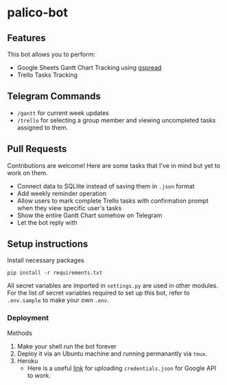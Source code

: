 # palico-bot

## Features

This bot allows you to perform:

- Google Sheets Gantt Chart Tracking using [gspread](https://github.com/burnash/gspread)
- Trello Tasks Tracking

## Telegram Commands

- `/gantt` for current week updates
- `/trello` for selecting a group member and viewing uncompleted tasks assigned to them.

## Pull Requests

Contributions are welcome! Here are some tasks that I've in mind but yet to work on them.

- Connect data to SQLlite instead of saving them in `.json` format
- Add weekly reminder operation
- Allow users to mark complete Trello tasks with confirmation prompt when they view specific user's tasks
- Show the entire Gantt Chart somehow on Telegram
- Let the bot reply with

## Setup instructions 

Install necessary packages

```
pip install -r requirements.txt
```

All secret variables are imported in `settings.py` are used in other modules. For the list of secret variables required to set up this bot, refer to `.env.sample` to make your own `.env`.


### Deployment

Methods
1. Make your shell run the bot forever 
2. Deploy it via an Ubuntu machine and running permanantly via `tmux`.
3. Heroku
   - Here is a useful [link](https://coreyward.svbtle.com/how-to-send-a-multiline-file-to-heroku-config) for uploading `credentials.json` for Google API to work. 
